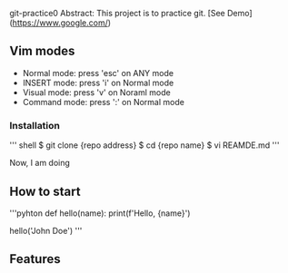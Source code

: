  git-practice0
Abstract: This project is to practice git.
[See Demo] (https://www.google.com/)

## Vim modes

- Normal mode: press 'esc' on ANY mode
- INSERT mode: press 'i' on Normal mode
- Visual mode: press 'v' on Noraml mode
- Command mode: press ':' on Normal mode

### Installation


''' shell
$ git clone {repo address}
$ cd {repo name}
$ vi REAMDE.md
'''

Now, I am doing 

## How to start

'''pyhton
def hello(name):
	print(f'Hello, {name}')

hello('John Doe')
'''
## Features

